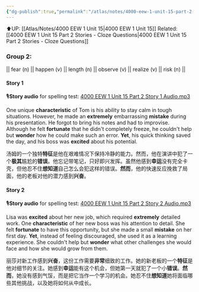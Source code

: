 ```yaml
---
{"dg-publish":true,"permalink":"/atlas/notes/4000-eew-1-unit-15-part-2-stories/"}
---
```


⬆️UP: [[Atlas/Notes/4000 EEW 1 Unit 15\|4000 EEW 1 Unit 15]]
Related: [[4000 EEW 1 Unit 15 Part 2 Stories - Cloze Questions\|4000 EEW 1 Unit 15 Part 2 Stories - Cloze Questions]]

### Group 2: 
|| fear (n) || happen (v) || length (n) || observe (v) || realize (v) || risk (n) ||
#### Story 1
🎙️**Story audio** for spelling test: [4000 EEW 1 Unit 15 Part 2 Story 1 Audio.mp3](https://drive.google.com/file/d/1iDGP4IDNgr50GAHyMe2w5NxexFRYB_Lr/view?usp=drive_link)

One unique **characteristic** of Tom is his ability to stay calm in tough situations. However, he made an **extremely** embarrassing **mistake** during his presentation. He forgot to bring his notes and had to improvise. Although he felt **fortunate** that he didn't completely freeze, he couldn't help but **wonder** how he could make such an error. **Yet**, his quick thinking saved the day, and his boss was **excited** about his potential.

汤姆的一个独特**特征**是他在艰难情况下保持冷静的能力。然而，他在演讲中犯了一个**极其**尴尬的**错误**。他忘记带笔记，只好即兴发挥。虽然他感到**幸运**没有完全卡壳，但他忍不住**想知道**自己怎么会犯这样的错误。**然而**，他的快速反应挽救了局面，他的老板对他的潜力感到**兴奋**。

#### Story 2
🎙️**Story audio** for spelling test: [4000 EEW 1 Unit 15 Part 2 Story 2 Audio.mp3](https://drive.google.com/file/d/1-XxiagM40sMLzo5qXcJHL6pN7-cNVmnx/view?usp=drive_link)

Lisa was **excited** about her new job, which required **extremely** detailed work. One **characteristic** of her new boss was his attention to detail. She felt **fortunate** to have this opportunity, but she made a small **mistake** on her first day. **Yet**, instead of feeling discouraged, she used it as a learning experience. She couldn't help but **wonder** what other challenges she would face and how she would grow from them.

丽莎对新工作感到**兴奋**，这份工作需要**非常**细致的工作。她的新老板的一个**特征**是他对细节的关注。她感到**幸运**能有这个机会，但她第一天就犯了一个小**错误**。**然而**，她没有感到气馁，而是把它当作一个学习的机会。她忍不住**想知道**她将面临哪些其他挑战，以及她将如何从中成长。
